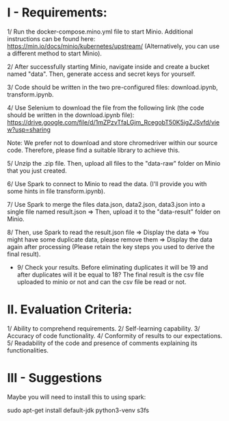 # I - Requirements:

1/ Run the docker-compose.mino.yml file to start Minio. Additional instructions can be found here: https://min.io/docs/minio/kubernetes/upstream/ (Alternatively, you can use a different method to start Minio).

2/ After successfully starting Minio, navigate inside and create a bucket named "data". Then, generate access and secret keys for yourself.

3/ Code should be written in the two pre-configured files: download.ipynb, transform.ipynb.

4/ Use Selenium to download the file from the following link (the code should be written in the download.ipynb file): https://drive.google.com/file/d/1mZPzvTfaLGjm_RcegobT50K5igZJSvfd/view?usp=sharing

Note: We prefer not to download and store chromedriver within our source code. Therefore, please find a suitable library to achieve this.

5/ Unzip the .zip file. Then, upload all files to the "data-raw" folder on Minio that you just created.

6/ Use Spark to connect to Minio to read the data. (I'll provide you with some hints in file transform.ipynb).

7/ Use Spark to merge the files data.json, data2.json, data3.json into a single file named result.json => Then, upload it to the "data-result" folder on Minio.

8/ Then, use Spark to read the result.json file => Display the data => You might have some duplicate data, please remove them => Display the data again after processing (Please retain the key steps you used to derive the final result).

* 9/ Check your results. Before eliminating duplicates it will be 19 and after duplicates will it be equal to 18? The final result is the csv file uploaded to minio or not and can the csv file be read or not.


# II. Evaluation Criteria:

1/ Ability to comprehend requirements.
2/ Self-learning capability.
3/ Accuracy of code functionality.
4/ Conformity of results to our expectations.
5/ Readability of the code and presence of comments explaining its functionalities.

# III - Suggestions
Maybe you will need to install this to using spark:

sudo apt-get install default-jdk python3-venv s3fs